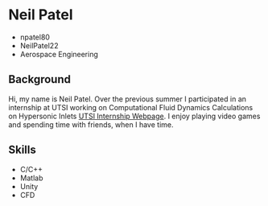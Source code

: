 # Neil Patel
 * npatel80
 * NeilPatel22
 * Aerospace Engineering
 ## Background
  Hi, my name is Neil Patel. Over the previous summer I participated in an internship at UTSI working on Computational Fluid Dynamics Calculations on Hypersonic Inlets [UTSI Internship Webpage](https://www.utsi.edu/research/scholarship-program/). I enjoy playing video games and spending time with friends, when I have time.
 ## Skills
  - C/C++
  - Matlab
  - Unity
  - CFD
